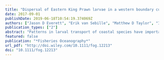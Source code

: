```yaml
---
title: "Dispersal of Eastern King Prawn larvae in a western boundary current: New insights from particle tracking"
date: 2017-09-01
publishDate: 2019-06-18T10:54:19.374069Z
authors: ["Jason D Everett", "Erik van Sebille", "Matthew D Taylor", "Iain M Suthers", "Christopher Setio", "Paulina Cetina-Heredia", "James A Smith"]
publication_types: ["2"]
abstract: "Patterns in larval transport of coastal species have important implications for species connectivity, conservation, and fisheries, especially in the vicinity of a strengthening boundary current. An Ocean General Circulation Model for the Earth Simulator particle tracking model was used to assess the potential dispersal of Eastern King Prawn (EKP) larvae *Melicertus (Penaeus) plebejus*, an important commercial and recreational species in Eastern Australia. Particles were exposed to a constant natural mortality rate, and temperature‐dependent growth (degree‐days) was used to determine the time of settlement. Forward and backward simulations were used to identify the extent of larval dispersal from key source locations, and to determine the putative spawning regions for four settlement sites. The mean dispersal distance for larvae was extensive (750-1,000 km before settlement), yet the northern spawning locations were unlikely to contribute larvae to the most southern extent of the EKP range. There was generally great offshore dispersal of larvae, with only 2%–5% of larvae on the continental shelf at the time of settlement. Our particle tracking results were combined with existing site‐specific reproductive potentials to identify the relative contributions of larvae from key source locations. Although mid‐latitude sites had only moderate reproductive potential, they delivered the most particles to the southern coast and are probably the most important sources of larval EKP for the two southern estuaries. Our modelling suggests that mesoscale oceanography is a strong determinant of recruitment success of the EKP, and highlights the importance of both larval dispersal and reproductive potential for understanding connectivity across a species' range."
featured: false
publication: "*Fisheries Oceanography*"
url_pdf: "http://doi.wiley.com/10.1111/fog.12213"
doi: "10.1111/fog.12213"
---
```


